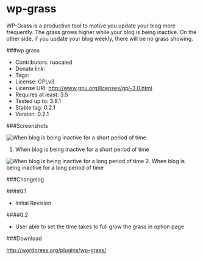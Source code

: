 wp-grass
========

WP-Grass is a productive tool to motive you update your blog more frequently. The grass grows higher while your blog is being inactive. On the other side, if you update your blog weekly, there will be no grass showing.


###wp grass
- Contributors: ruocaled
- Donate link:
- Tags:
- License: GPLv3
- License URI: http://www.gnu.org/licenses/gpl-3.0.html
- Requires at least: 3.5
- Tested up to: 3.8.1
- Stable tag: 0.2.1
- Version: 0.2.1


###Screenshots

![When blog is being inactive for a short period of time](http://nagi.ca/u/f2db0f9b5452.jpg)

1. When blog is being inactive for a short period of time

![When blog is being inactive for a long period of time](http://nagi.ca/u/8d732d1d2cea.png)
2. When blog is being inactive for a long period of time

###Changelog

####0.1
- Initial Revision

####0.2 
- User able to set the time takes to full grow the grass in option page 


###Download

http://wordpress.org/plugins/wp-grass/
